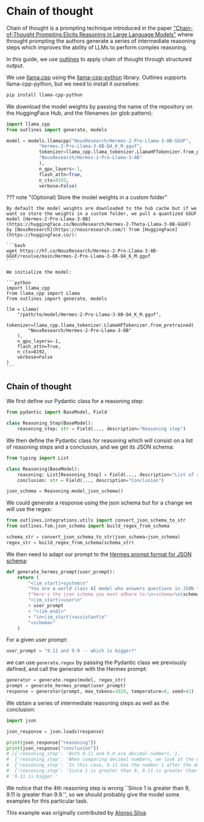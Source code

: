 # Chain of thought


Chain of thought is a prompting technique introduced in the paper ["Chain-of-Thought Prompting Elicits Reasoning in Large Language Models"](https://arxiv.org/abs/2201.11903) where throught prompting the authors generate a series of intermediate reasoning steps which improves the ability of LLMs to perform complex reasoning.

In this guide, we use [outlines](https://outlines-dev.github.io/outlines/) to apply chain of thought through structured output.

We use [llama.cpp](https://github.com/ggerganov/llama.cpp) using the [llama-cpp-python](https://github.com/abetlen/llama-cpp-python) library. Outlines supports llama-cpp-python, but we need to install it ourselves:

```bash
pip install llama-cpp-python
```

We download the model weights by passing the name of the repository on the HuggingFace Hub, and the filenames (or glob pattern):
```python
import llama_cpp
from outlines import generate, models

model = models.llamacpp("NousResearch/Hermes-2-Pro-Llama-3-8B-GGUF", 
            "Hermes-2-Pro-Llama-3-8B-Q4_K_M.gguf",
            tokenizer=llama_cpp.llama_tokenizer.LlamaHFTokenizer.from_pretrained(
            "NousResearch/Hermes-2-Pro-Llama-3-8B"
            ),
            n_gpu_layers=-1,
            flash_attn=True,
            n_ctx=8192,
            verbose=False)
```

??? note "(Optional) Store the model weights in a custom folder"

    By default the model weights are downloaded to the hub cache but if we want so store the weights in a custom folder, we pull a quantized GGUF model [Hermes-2-Pro-Llama-3-8B](https://huggingface.co/NousResearch/Hermes-2-Theta-Llama-3-8B-GGUF) by [NousResearch](https://nousresearch.com/) from [HuggingFace](https://huggingface.co/):
    
    ```bash
    wget https://hf.co/NousResearch/Hermes-2-Pro-Llama-3-8B-GGUF/resolve/main/Hermes-2-Pro-Llama-3-8B-Q4_K_M.gguf
    ```
    
    We initialize the model:
    
    ```python
    import llama_cpp
    from llama_cpp import Llama
    from outlines import generate, models
    
    llm = Llama(
        "/path/to/model/Hermes-2-Pro-Llama-3-8B-Q4_K_M.gguf",
        tokenizer=llama_cpp.llama_tokenizer.LlamaHFTokenizer.from_pretrained(
            "NousResearch/Hermes-2-Pro-Llama-3-8B"
        ),
        n_gpu_layers=-1,
        flash_attn=True,
        n_ctx=8192,
        verbose=False
    )
    ```

## Chain of thought

We first define our Pydantic class for a reasoning step:

```python
from pydantic import BaseModel, Field

class Reasoning_Step(BaseModel):
    reasoning_step: str = Field(..., description="Reasoning step")
```

We then define the Pydantic class for reasoning which will consist on a list of reasoning steps and a conclusion, and we get its JSON schema:

```python
from typing import List

class Reasoning(BaseModel):
    reasoning: List[Reasoning_Step] = Field(..., description="List of reasoning steps")
    conclusion: str = Field(..., description="Conclusion")

json_schema = Reasoning.model_json_schema()
```

We could generate a response using the json schema but for a change we will use the regex:

```python
from outlines.integrations.utils import convert_json_schema_to_str
from outlines.fsm.json_schema import build_regex_from_schema

schema_str = convert_json_schema_to_str(json_schema=json_schema)
regex_str = build_regex_from_schema(schema_str)
```

We then need to adapt our prompt to the [Hermes prompt format for JSON schema](https://github.com/NousResearch/Hermes-Function-Calling?tab=readme-ov-file#prompt-format-for-json-mode--structured-outputs):

```python
def generate_hermes_prompt(user_prompt):
    return (
        "<|im_start|>system\n"
        "You are a world class AI model who answers questions in JSON "
        f"Here's the json schema you must adhere to:\n<schema>\n{schema}\n</schema><|im_end|>\n"
        "<|im_start|>user\n"
        + user_prompt
        + "<|im_end|>"
        + "\n<|im_start|>assistant\n"
        "<schema>"
    )
```

For a given user prompt:

```python
user_prompt = "9.11 and 9.9 -- which is bigger?"
```

we can use `generate.regex` by passing the Pydantic class we previously defined, and call the generator with the Hermes prompt:

```python
generator = generate.regex(model, regex_str)
prompt = generate_hermes_prompt(user_prompt)
response = generator(prompt, max_tokens=1024, temperature=0, seed=42)
```

We obtain a series of intermediate reasoning steps as well as the conclusion:

```python
import json

json_response = json.loads(response)

print(json_response["reasoning"])
print(json_response["conclusion"])
# [{'reasoning_step': 'Both 9.11 and 9.9 are decimal numbers.'},
#  {'reasoning_step': 'When comparing decimal numbers, we look at the numbers after the decimal point.'},
#  {'reasoning_step': 'In this case, 9.11 has the number 1 after the decimal point, while 9.9 has the number 9.'},
#  {'reasoning_step': 'Since 1 is greater than 9, 9.11 is greater than 9.9.'}]
# '9.11 is bigger.'
```

We notice that the 4th reasoning step is wrong ``Since 1 is greater than 9, 9.11 is greater than 9.9.'', so we should probably give the model some examples for this particular task.

This example was originally contributed by [Alonso Silva](https://github.com/alonsosilvaallende).
